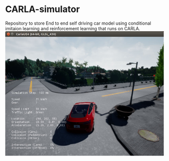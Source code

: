# CARLA-simulator
Repository to store End to end self driving car model using conditional imitaion learning and reinforcement learning that runs on CARLA.
![](carla-imitation-learning.jpg)

